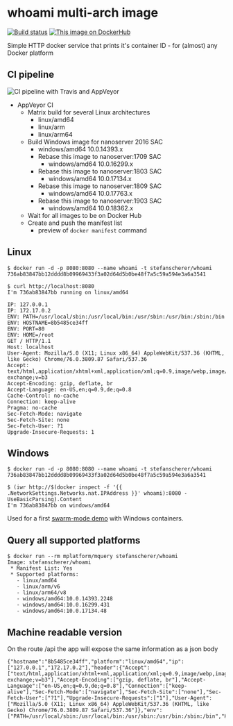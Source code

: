 # whoami multi-arch image

[![Build status](https://ci.appveyor.com/api/projects/status/bhma7tmx0eje73ao/branch/master?svg=true)](https://ci.appveyor.com/project/StefanScherer/whoami/branch/master)
[![This image on DockerHub](https://img.shields.io/docker/pulls/stefanscherer/whoami.svg)](https://hub.docker.com/r/stefanscherer/whoami/)

Simple HTTP docker service that prints it's container ID - for (almost) any Docker platform

## CI pipeline

![CI pipeline with Travis and AppVeyor](images/pipeline.png)

* AppVeyor CI
  * Matrix build for several Linux architectures
    * linux/amd64
    * linux/arm
    * linux/arm64
  * Build Windows image for nanoserver 2016 SAC
    * windows/amd64 10.0.14393.x
    * Rebase this image to nanoserver:1709 SAC
      * windows/amd64 10.0.16299.x
    * Rebase this image to nanoserver:1803 SAC
      * windows/amd64 10.0.17134.x
    * Rebase this image to nanoserver:1809 SAC
      * windows/amd64 10.0.17763.x
    * Rebase this image to nanoserver:1903 SAC
      * windows/amd64 10.0.18362.x
  * Wait for all images to be on Docker Hub
  * Create and push the manifest list
    * preview of `docker manifest` command

## Linux

    $ docker run -d -p 8080:8080 --name whoami -t stefanscherer/whoami
    736ab83847bb12dddd8b09969433f3a02d64d5b0be48f7a5c59a594e3a6a3541

    $ curl http://localhost:8080
    I'm 736ab83847bb running on linux/amd64

    IP: 127.0.0.1
    IP: 172.17.0.2
    ENV: PATH=/usr/local/sbin:/usr/local/bin:/usr/sbin:/usr/bin:/sbin:/bin
    ENV: HOSTNAME=8b5485ce34ff
    ENV: PORT=80
    ENV: HOME=/root
    GET / HTTP/1.1
    Host: localhost
    User-Agent: Mozilla/5.0 (X11; Linux x86_64) AppleWebKit/537.36 (KHTML, like Gecko) Chrome/76.0.3809.87 Safari/537.36
    Accept: text/html,application/xhtml+xml,application/xml;q=0.9,image/webp,image/apng,*/*;q=0.8,application/signed-exchange;v=b3
    Accept-Encoding: gzip, deflate, br
    Accept-Language: en-US,en;q=0.9,de;q=0.8
    Cache-Control: no-cache
    Connection: keep-alive
    Pragma: no-cache
    Sec-Fetch-Mode: navigate
    Sec-Fetch-Site: none
    Sec-Fetch-User: ?1
    Upgrade-Insecure-Requests: 1

## Windows

    $ docker run -d -p 8080:8080 --name whoami -t stefanscherer/whoami
    736ab83847bb12dddd8b09969433f3a02d64d5b0be48f7a5c59a594e3a6a3541

    $ (iwr http://$(docker inspect -f '{{ .NetworkSettings.Networks.nat.IPAddress }}' whoami):8080 -UseBasicParsing).Content
    I'm 736ab83847bb on windows/amd64

Used for a first
[swarm-mode demo](https://github.com/StefanScherer/docker-windows-box/tree/master/swarm-mode)
with Windows containers.

## Query all supported platforms

```
$ docker run --rm mplatform/mquery stefanscherer/whoami
Image: stefanscherer/whoami
 * Manifest List: Yes
 * Supported platforms:
   - linux/amd64
   - linux/arm/v6
   - linux/arm64/v8
   - windows/amd64:10.0.14393.2248
   - windows/amd64:10.0.16299.431
   - windows/amd64:10.0.17134.48
```

## Machine readable version
On the route /api the app will expose the same information as a json body

```
{"hostname":"8b5485ce34ff","platform":"linux/amd64","ip":["127.0.0.1","172.17.0.2"],"header":{"Accept":["text/html,application/xhtml+xml,application/xml;q=0.9,image/webp,image/apng,*/*;q=0.8,application/signed-exchange;v=b3"],"Accept-Encoding":["gzip, deflate, br"],"Accept-Language":["en-US,en;q=0.9,de;q=0.8"],"Connection":["keep-alive"],"Sec-Fetch-Mode":["navigate"],"Sec-Fetch-Site":["none"],"Sec-Fetch-User":["?1"],"Upgrade-Insecure-Requests":["1"],"User-Agent":["Mozilla/5.0 (X11; Linux x86_64) AppleWebKit/537.36 (KHTML, like Gecko) Chrome/76.0.3809.87 Safari/537.36"]},"env":["PATH=/usr/local/sbin:/usr/local/bin:/usr/sbin:/usr/bin:/sbin:/bin","HOSTNAME=8b5485ce34ff","PORT=80","HOME=/root"]}
```

